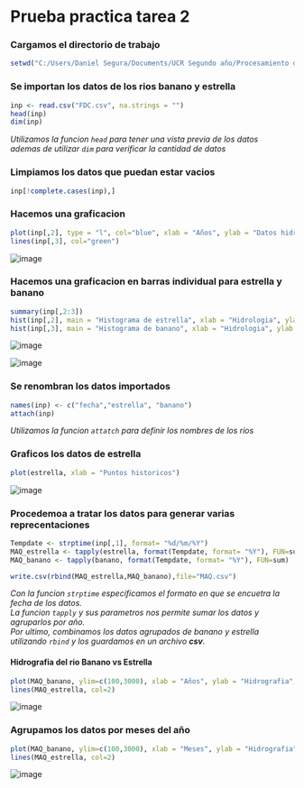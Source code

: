 # Prueba practica tarea 2 



### Cargamos el directorio de trabajo
```R
setwd("C:/Users/Daniel Segura/Documents/UCR Segundo año/Procesamiento de datos geograficos/")
```

### Se importan los datos de los rios banano y estrella
```R
inp <- read.csv("FDC.csv", na.strings = "")
head(inp)
dim(inp)
```

_Utilizamos la funcion ```head``` para tener una vista previa de los datos_  
_ademas de utilizar ```dim``` para verificar la cantidad de datos_

### Limpiamos los datos que puedan estar vacios
```R
inp[!complete.cases(inp),]
```

### Hacemos una graficacion 
```R
plot(inp[,2], type = "l", col="blue", xlab = "Años", ylab = "Datos hidrografico", sub = "En azul datos para estrella y el verde para banano")
lines(inp[,3], col="green")
```
![image](https://user-images.githubusercontent.com/82825982/119064964-c15a7d80-b999-11eb-86f4-75a5c5d390e3.png)


### Hacemos una graficacion en barras individual para estrella y banano
```R
summary(inp[,2:3])
hist(inp[,2], main = "Histograma de estrella", xlab = "Hidrologia", ylab = "Frecuencia")
hist(inp[,3], main = "Histograma de banano", xlab = "Hidrologia", ylab = "Frecuencia")
```
![image](https://user-images.githubusercontent.com/82825982/119065454-ce2ba100-b99a-11eb-8e57-a84d43fb0d8c.png)

![image](https://user-images.githubusercontent.com/82825982/119065419-b3592c80-b99a-11eb-9608-0b1177459902.png)

### Se renombran los datos importados
```R
names(inp) <- c("fecha","estrella", "banano")
attach(inp)
```
_Utilizamos la funcion ```attatch``` para definir los nombres de los ríos_  

### Graficos los datos de estrella
```R
plot(estrella, xlab = "Puntos historicos")
```
![image](https://user-images.githubusercontent.com/82825982/119066403-eef4f600-b99c-11eb-8606-2df0c9fe2288.png)

### Procedemoa a tratar los datos para generar varias reprecentaciones
```R
Tempdate <- strptime(inp[,1], format= "%d/%m/%Y")
MAQ_estrella <- tapply(estrella, format(Tempdate, format= "%Y"), FUN=sum)
MAQ_banano <- tapply(banano, format(Tempdate, format= "%Y"), FUN=sum)

write.csv(rbind(MAQ_estrella,MAQ_banano),file="MAQ.csv")
```
_Con la funcion ```strptime``` especificamos el formato en que se encuetra la fecha de los datos._  
_La funcion ```tapply``` y sus parametros nos permite sumar los datos y agruparlos por año._  
_Por ultimo, combinamos los datos agrupados de banano y estrella utilizando ```rbind``` y los guardamos en un archivo **csv**._

#### Hidrografia del rio Banano vs Estrella
```R
plot(MAQ_banano, ylim=c(100,3000), xlab = "Años", ylab = "Hidrografia", main = "Rio Banano vr Estrella")
lines(MAQ_estrella, col=2)
```
![image](https://user-images.githubusercontent.com/82825982/119068223-f74f3000-b9a0-11eb-845b-12ec3d430254.png)

### Agrupamos los datos por meses del año
```R
plot(MAQ_banano, ylim=c(100,3000), xlab = "Meses", ylab = "Hidrografia", main = "Rio Banano vs Estrella")
lines(MAQ_estrella, col=2)
```
![image](https://user-images.githubusercontent.com/82825982/119068288-1fd72a00-b9a1-11eb-887f-801ef3030858.png)

